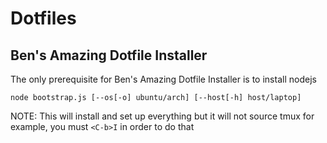 # Dotfiles

## Ben's Amazing Dotfile Installer
The only prerequisite for Ben's Amazing Dotfile Installer is to install nodejs

`node bootstrap.js [--os[-o] ubuntu/arch] [--host[-h] host/laptop]`

NOTE: This will install and set up everything but it will not source tmux for example, you must `<C-b>I` in order to do that

